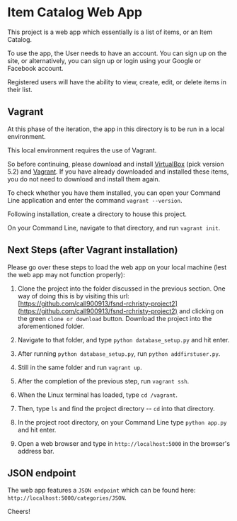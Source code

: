 # Item Catalog Web App

This project is a web app which essentially is a list of items, or an Item Catalog.

To use the app, the User needs to have an account. You can sign up on the site,
or alternatively, you can sign up or login using your Google or Facebook account.

Registered users will have the ability to view, create, edit, or delete items in their list.


## Vagrant

At this phase of the iteration, the app in this directory is to be run in a local environment.

This local environment requires the use of Vagrant.

So before continuing, please download and install [VirtualBox](https://www.virtualbox.org/wiki/Download_Old_Builds_5_2) (pick version 5.2) and [Vagrant](https://www.vagrantup.com).
If you have already downloaded and installed these items, you do not need to download and install them again.

To check whether you have them installed, you can open your Command Line application and enter the command `vagrant --version`.

Following installation, create a directory to house this project.

On your Command Line, navigate to that directory, and run `vagrant init`.


## Next Steps (after Vagrant installation)

Please go over these steps to load the web app on your local machine
(lest the web app may not function properly):


1. Clone the project into the folder discussed in the previous section.
One way of doing this is by visiting this url: [https://github.com/call900913/fsnd-rchristy-project2](https://github.com/call900913/fsnd-rchristy-project2) and clicking on the green `clone or download` button.
Download the project into the aforementioned folder.

2. Navigate to that folder, and type `python database_setup.py` and hit enter.

3. After running `python database_setup.py`, run `python addfirstuser.py`.

4. Still in the same folder and run `vagrant up`.

5. After the completion of the previous step, run `vagrant ssh`.

6. When the Linux terminal has loaded, type `cd /vagrant`.

7. Then, type `ls` and find the project directory -- `cd` into that directory.

8. In the project root directory, on your Command Line type `python app.py` and hit enter.

9. Open a web browser and type in `http://localhost:5000` in the browser's address bar.


## JSON endpoint

The web app features a `JSON endpoint` which can be found here: `http://localhost:5000/categories/JSON`.

Cheers!
